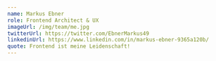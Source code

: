```yaml
---
name: Markus Ebner
role: Frontend Architect & UX
imageUrl: /img/team/me.jpg
twitterUrl: https://twitter.com/EbnerMarkus49
linkedinUrl: https://www.linkedin.com/in/markus-ebner-9365a120b/
quote: Frontend ist meine Leidenschaft!
---
```



